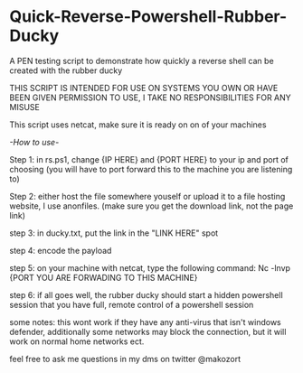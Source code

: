 # Quick-Reverse-Powershell-Rubber-Ducky
A PEN testing script to demonstrate how quickly a reverse shell can be created with the rubber ducky

THIS SCRIPT IS INTENDED FOR USE ON SYSTEMS YOU OWN OR HAVE BEEN GIVEN PERMISSION TO USE, I TAKE NO RESPONSIBILITIES FOR ANY MISUSE


This script uses netcat, make sure it is ready on on of your machines 

_-How to use-_


Step 1: in rs.ps1,  change {IP HERE} and {PORT HERE} to your ip and port of choosing (you will have to port forward this to the machine you are listening to)

Step 2: either host the file somewhere youself or upload it to a file hosting website, I use anonfiles. (make sure you get the download link, not the page link)

step 3: in ducky.txt, put the link in the "LINK HERE" spot

step 4: encode the payload 

step 5: on your machine with netcat, type the following command: Nc -lnvp {PORT YOU ARE FORWADING TO THIS MACHINE}

step 6: if all goes well, the rubber ducky should start a hidden powershell session that you have full, remote control of a powershell session

some notes: this wont work if they have any anti-virus that isn't windows defender, additionally some networks may block the connection, but it will work on normal home networks ect.

feel free to ask me questions in my dms on twitter @makozort
